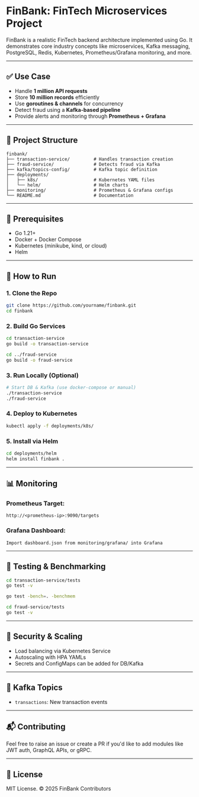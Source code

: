 # FinBank: FinTech Microservices Project

FinBank is a realistic FinTech backend architecture implemented using Go. It demonstrates core industry concepts like microservices, Kafka messaging, PostgreSQL, Redis, Kubernetes, Prometheus/Grafana monitoring, and more.

---

## ✅ Use Case
- Handle **1 million API requests**
- Store **10 million records** efficiently
- Use **goroutines & channels** for concurrency
- Detect fraud using a **Kafka-based pipeline**
- Provide alerts and monitoring through **Prometheus + Grafana**

---

## 🧱 Project Structure
```
finbank/
├── transaction-service/         # Handles transaction creation
├── fraud-service/               # Detects fraud via Kafka
├── kafka/topics-config/         # Kafka topic definition
├── deployments/
│   ├── k8s/                     # Kubernetes YAML files
│   └── helm/                    # Helm charts
├── monitoring/                  # Prometheus & Grafana configs
└── README.md                    # Documentation
```

---

## 🔧 Prerequisites
- Go 1.21+
- Docker + Docker Compose
- Kubernetes (minikube, kind, or cloud)
- Helm

---

## 🚀 How to Run

### 1. **Clone the Repo**
```bash
git clone https://github.com/yourname/finbank.git
cd finbank
```

### 2. **Build Go Services**
```bash
cd transaction-service
go build -o transaction-service

cd ../fraud-service
go build -o fraud-service
```

### 3. **Run Locally (Optional)**
```bash
# Start DB & Kafka (use docker-compose or manual)
./transaction-service
./fraud-service
```

### 4. **Deploy to Kubernetes**
```bash
kubectl apply -f deployments/k8s/
```

### 5. **Install via Helm**
```bash
cd deployments/helm
helm install finbank .
```

---

## 📊 Monitoring

### Prometheus Target:
```
http://<prometheus-ip>:9090/targets
```

### Grafana Dashboard:
```
Import dashboard.json from monitoring/grafana/ into Grafana
```

---

## 🧪 Testing & Benchmarking
```bash
cd transaction-service/tests
go test -v

go test -bench=. -benchmem
```

```bash
cd fraud-service/tests
go test -v
```

---

## 🔐 Security & Scaling
- Load balancing via Kubernetes Service
- Autoscaling with HPA YAMLs
- Secrets and ConfigMaps can be added for DB/Kafka

---

## 📂 Kafka Topics
- `transactions`: New transaction events

---

## 📬 Contributing
Feel free to raise an issue or create a PR if you'd like to add modules like JWT auth, GraphQL APIs, or gRPC.

---

## 📃 License
MIT License. © 2025 FinBank Contributors

